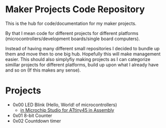 # Maker Projects Code Repository
This is the hub for code/documentation for my maker projects.

By that I mean code for different projects for different platforms (microcontrollers/development boards/single board computers).

Instead of having many different small repositories I decided to bundle up them
and move then to one big hub. Hopefully this will make management easier.
This should also simplyfiy making projects as I can categorize simillar projects for different platforms, 
build up upon what I already have and so on (If this makes any sense).

# Projects
- 0x00 LED Blink (Hello, World! of microcontrollers)
  * [in Microchip Studio for ATtiny45 in Assembly]()
- 0x01 8-bit Counter
- 0x02 Countdown timer